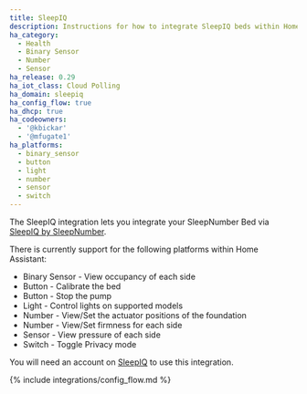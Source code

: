 ```yaml
---
title: SleepIQ
description: Instructions for how to integrate SleepIQ beds within Home Assistant.
ha_category:
  - Health
  - Binary Sensor
  - Number
  - Sensor
ha_release: 0.29
ha_iot_class: Cloud Polling
ha_domain: sleepiq
ha_config_flow: true
ha_dhcp: true
ha_codeowners:
  - '@kbickar'
  - '@mfugate1'
ha_platforms:
  - binary_sensor
  - button
  - light
  - number
  - sensor
  - switch
---
```


The SleepIQ integration lets you integrate your SleepNumber Bed via [SleepIQ by SleepNumber](https://www.sleepnumber.com/sleepiq-sleep-tracker).

There is currently support for the following platforms within Home Assistant:

- Binary Sensor - View occupancy of each side
- Button - Calibrate the bed
- Button - Stop the pump
- Light - Control lights on supported models
- Number - View/Set the actuator positions of the foundation
- Number - View/Set firmness for each side
- Sensor - View pressure of each side
- Switch - Toggle Privacy mode

You will need an account on [SleepIQ](https://sleepiq.sleepnumber.com/) to use this integration.

{% include integrations/config_flow.md %}
